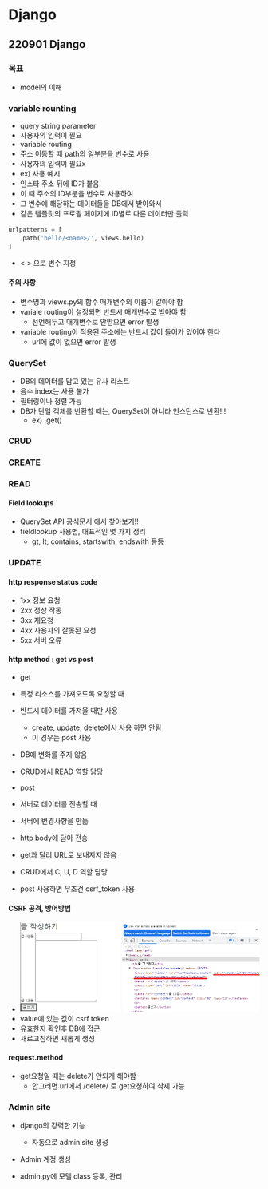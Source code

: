 # Django
## 220901 Django
### 목표
* model의 이해

### variable rounting
* query string parameter
* 사용자의 입력이 필요
* variable routing
* 주소 이동할 때 path의 일부분을 변수로 사용
* 사용자의 입력이 필요x
* ex) 사용 예시
* 인스타 주소 뒤에 ID가 붙음, 
* 이 때 주소의 ID부분을 변수로 사용하여
* 그 변수에 해당하는 데이터들을 DB에서 받아와서
* 같은 템플릿의 프로필 페이지에 ID별로 다른 데이터만 출력

```python
urlpatterns = [
    path('hello/<name>/', views.hello)
]
```
* < > 으로 변수 지정

#### 주의 사항
* 변수명과 views.py의 함수 매개변수의 이름이 같아야 함
* variale routing이 설정되면 반드시 매개변수로 받아야 함
  * 선언해두고 매개변수로 안받으면 error 발생
* variable routing이 적용된 주소에는 반드시 값이 들어가 있어야 한다
  * url에 값이 없으면 error 발생


### QuerySet
* DB의 데이터를 담고 있는 유사 리스트
* 음수 index는 사용 불가
* 필터링이나 정렬 가능
* DB가 단일 객체를 반환할 때는, QuerySet이 아니라 인스턴스로 반환!!!
  * ex) .get()

### CRUD
### CREATE

### READ
#### Field lookups
* QuerySet API 공식문서 에서 찾아보기!!
* fieldlookup 사용법, 대표적인 몇 가지 정리
  * gt, lt, contains, startswith, endswith 등등

### UPDATE


#### http response status code
* 1xx 정보 요청
* 2xx 정상 작동
* 3xx 재요청
* 4xx 사용자의 잘못된 요청
* 5xx 서버 오류

#### http method : get vs post
* get
* 특정 리소스를 가져오도록 요청할 때
* 반드시 데이터를 가져올 때만 사용
  * create, update, delete에서 사용 하면 안됨
  * 이 경우는 post 사용
* DB에 변화를 주지 않음
* CRUD에서 READ 역할 담당

* post
* 서버로 데이터를 전송할 때
* 서버에 변경사향을 만듦
* http body에 담아 전송
* get과 달리 URL로 보내지지 않음
* CRUD에서 C, U, D 역할 담당
* post 사용하면 무조건 csrf_token 사용


#### CSRF 공격, 방어방법
* ![](./img/2022-09-01-16-12-05.png)
* value에 있는 값이 csrf token
* 유효한지 확인후 DB에 접근
* 새로고침하면 새롭게 생성

#### request.method
* get요청일 때는 delete가 안되게 해야함
  * 안그러면 url에서 /delete/ 로 get요청하여 삭제 가능

### Admin site
* django의 강력한 기능
  * 자동으로 admin site 생성

* Admin 계정 생성
* admin.py에 모델 class 등록, 관리